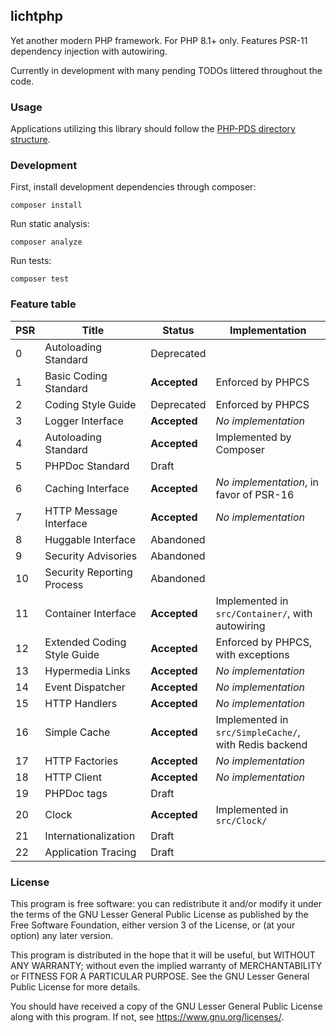 ## lichtphp

Yet another modern PHP framework. For PHP 8.1+ only.
Features PSR-11 dependency injection with autowiring.

Currently in development with many pending TODOs littered throughout the code.

### Usage

Applications utilizing this library should follow the [PHP-PDS directory
structure](https://github.com/php-pds/skeleton).

### Development

First, install development dependencies through composer:

```
composer install
```

Run static analysis:

```
composer analyze
```

Run tests:

```
composer test
```

### Feature table

| PSR | Title                       | Status       | Implementation                                        |
|-----|-----------------------------|--------------|-------------------------------------------------------|
| 0   | Autoloading Standard        | Deprecated   |                                                       |
| 1   | Basic Coding Standard       | **Accepted** | Enforced by PHPCS                                     |
| 2   | Coding Style Guide          | Deprecated   | Enforced by PHPCS                                     |
| 3   | Logger Interface            | **Accepted** | *No implementation*                                   |
| 4   | Autoloading Standard        | **Accepted** | Implemented by Composer                               |
| 5   | PHPDoc Standard             | Draft        |                                                       |
| 6   | Caching Interface           | **Accepted** | *No implementation*, in favor of PSR-16               |
| 7   | HTTP Message Interface      | **Accepted** | *No implementation*                                   |
| 8   | Huggable Interface          | Abandoned    |                                                       |
| 9   | Security Advisories         | Abandoned    |                                                       |
| 10  | Security Reporting Process  | Abandoned    |                                                       |
| 11  | Container Interface         | **Accepted** | Implemented in `src/Container/`, with autowiring      |
| 12  | Extended Coding Style Guide | **Accepted** | Enforced by PHPCS, with exceptions                    |
| 13  | Hypermedia Links            | **Accepted** | *No implementation*                                   |
| 14  | Event Dispatcher            | **Accepted** | *No implementation*                                   |
| 15  | HTTP Handlers               | **Accepted** | *No implementation*                                   |
| 16  | Simple Cache                | **Accepted** | Implemented in `src/SimpleCache/`, with Redis backend |
| 17  | HTTP Factories              | **Accepted** | *No implementation*                                   |
| 18  | HTTP Client                 | **Accepted** | *No implementation*                                   |
| 19  | PHPDoc tags                 | Draft        |                                                       |
| 20  | Clock                       | **Accepted** | Implemented in `src/Clock/`                           |
| 21  | Internationalization        | Draft        |                                                       |
| 22  | Application Tracing         | Draft        |                                                       |

### License

This program is free software: you can redistribute it and/or modify it under the terms of the GNU Lesser General Public
License as published by the Free Software Foundation, either version 3 of the License, or (at your option) any later
version.

This program is distributed in the hope that it will be useful, but WITHOUT ANY WARRANTY; without even the implied
warranty of MERCHANTABILITY or FITNESS FOR A PARTICULAR PURPOSE. See the GNU Lesser General Public License for more
details.

You should have received a copy of the GNU Lesser General Public License along with this program. If not,
see <https://www.gnu.org/licenses/>.
